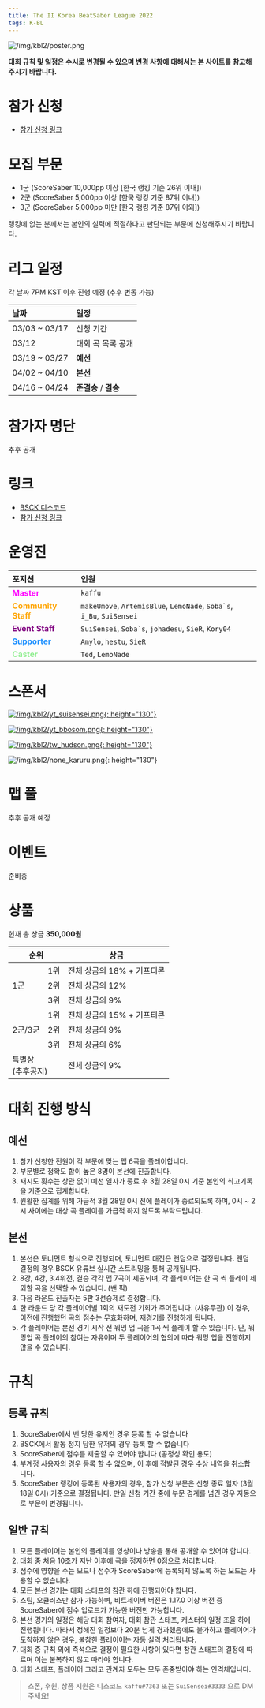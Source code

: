 ```yaml
---
title: The II Korea BeatSaber League 2022
tags: K-BL
---
```


![/img/kbl2/poster.png](/img/kbl2/poster.png)

**대회 규칙 및 일정은 수시로 변경될 수 있으며 변경 사항에 대해서는 본 사이트를 참고해주시기 바랍니다.**

# 참가 신청

- [참가 신청 링크](https://forms.gle/M5z18HNjMggWx9Bm8)

# 모집 부문

- 1군 (ScoreSaber 10,000pp 이상 [한국 랭킹 기준 26위 이내])
- 2군 (ScoreSaber 5,000pp 이상 [한국 랭킹 기준 87위 이내])
- 3군 (ScoreSaber 5,000pp 미만 [한국 랭킹 기준 87위 이외])

랭킹에 없는 분께서는 본인의 실력에 적절하다고 판단되는 부문에 신청해주시기 바랍니다.

# 리그 일정

각 날짜 7PM KST 이후 진행 예정 (추후 변동 가능)

날짜 | 일정
:---|:---
03/03 ~ 03/17 | 신청 기간
03/12 | 대회 곡 목록 공개
03/19 ~ 03/27 | **예선**
04/02 ~ 04/10 | **본선**
04/16 ~ 04/24 | **준결승** / **결승**

# 참가자 명단

추후 공개

# 링크

- [BSCK 디스코드](https://discord.gg/SEFBZrG)
- [참가 신청 링크](https://forms.gle/M5z18HNjMggWx9Bm8)

# 운영진

포지션 | 인원
:---|:---
<span style="color:magenta"><b>Master</b></span> | `kaffu`
<span style="color:Orange"><b>Community Staff</b></span> | `makeUmove`, `ArtemisBlue`, `LemoNade`, ``Soba`s``, `i_Bu`, `SuiSensei`
<span style="color:purple"><b>Event Staff</b></span> | `SuiSensei`, ``Soba`s``, `johadesu`, `SieR`, `Kory04`
<span style="color:	#1E90FF"><b>Supporter</b></span> | `Amylo`, `hestu`, `SieR`
<span style="color:lightgreen"><b>Caster</b></span> | `Ted`, `LemoNade`

# 스폰서

[![/img/kbl2/yt_suisensei.png](/img/kbl2/yt_suisensei.png){: height="130"}](https://www.youtube.com/channel/UC-KEGTtGEJCKwwVyZ1QCcjw)

[![/img/kbl2/yt_bbosom.png](/img/kbl2/yt_bbosom.png){: height="130"}](https://youtube.com/channel/UCd6ENct-AAupVDQ0EYqUgXQ)

[![/img/kbl2/tw_hudson.png](/img/kbl2/tw_hudson.png){: height="130"}](https://www.twitch.tv/tit99hds)

![/img/kbl2/none_karuru.png](/img/kbl2/none_karuru.png){: height="130"}

# 맵 풀

추후 공개 예정

# 이벤트

준비중

# 상품

현재 총 상금 **350,000원**

<table>
<thead>
  <tr>
    <th colspan="2">순위</th>
    <th>상금</th>
  </tr>
</thead>
<tbody>
  <tr>
    <td rowspan="3">1군<br></td>
    <td>1위</td>
    <td>전체 상금의 18% + 기프티콘</td>
  </tr>
  <tr>
    <td>2위</td>
    <td>전체 상금의 12%</td>
  </tr>
  <tr>
    <td>3위</td>
    <td>전체 상금의 9%</td>
  </tr>
  <tr>
    <td rowspan="3">2군/3군</td>
    <td>1위</td>
    <td>전체 상금의 15% + 기프티콘</td>
  </tr>
  <tr>
    <td>2위</td>
    <td>전체 상금의 9%</td>
  </tr>
  <tr>
    <td>3위</td>
    <td>전체 상금의 6%</td>
  </tr>
  <tr>
    <td colspan="2">특별상<br>(추후공지)</td>
    <td>전체 상금의 9%</td>
  </tr>
</tbody>
</table>

# 대회 진행 방식

## 예선

1. 참가 신청한 전원이 각 부문에 맞는 맵 6곡을 플레이합니다.
2. 부문별로 정확도 합이 높은 8명이 본선에 진출합니다.
3. 재시도 횟수는 상관 없이 예선 일자가 종료 후 3월 28일 0시 기준 본인의 최고기록을 기준으로 집계합니다.
4. 원활한 집계를 위해 가급적 3월 28일 0시 전에 플레이가 종료되도록 하며, 0시 ~ 2시 사이에는 대상 곡 플레이를 가급적 하지 않도록 부탁드립니다.

## 본선

1. 본선은 토너먼트 형식으로 진행되며, 토너먼트 대진은 랜덤으로 결정됩니다. 랜덤 결정의 경우 BSCK 유튜브 실시간 스트리밍을 통해 공개됩니다.
2. 8강, 4강, 3.4위전, 결승 각각 맵 7곡이 제공되며, 각 플레이어는 한 곡 씩 플레이 제외할 곡을 선택할 수 있습니다. (밴 픽)
3. 다음 라운드 진출자는 5판 3선승제로 결정합니다.
4. 한 라운드 당 각 플레이어별 1회의 재도전 기회가 주어집니다. (사유무관) 이 경우, 이전에 진행했던 곡의 점수는 무효화하며, 재경기를 진행하게 됩니다.
5. 각 플레이어는 본선 경기 시작 전 워밍 업 곡을 1곡 씩 플레이 할 수 있습니다. 단, 워밍업 곡 플레이의 참여는 자유이며 두 플레이어의 협의에 따라 워밍 업을 진행하지 않을 수 있습니다.

# 규칙

## 등록 규칙

1. ScoreSaber에서 밴 당한 유저인 경우 등록 할 수 없습니다
2. BSCK에서 활동 정지 당한 유저의 경우 등록 할 수 없습니다
3. ScoreSaber에 점수를 제출할 수 있어야 합니다 (공정성 확인 용도)
4. 부계정 사용자의 경우 등록 할 수 없으며, 이 후에 적발된 경우 수상 내역을 취소합니다.
5. ScoreSaber 랭킹에 등록된 사용자의 경우, 참가 신청 부문은 신청 종료 일자 (3월 18일 0시) 기준으로 결정됩니다. 만일 신청 기간 중에 부문 경계를 넘긴 경우 자동으로 부문이 변경됩니다.

## 일반 규칙

1. 모든 플레이어는 본인의 플레이를 영상이나 방송을 통해 공개할 수 있어야 합니다.
2. 대회 중 처음 10초가 지난 이후에 곡을 정지하면 0점으로 처리합니다.
3. 점수에 영향을 주는 모드나 점수가 ScoreSaber에 등록되지 않도록 하는 모드는 사용할 수 없습니다.
4. 모든 본선 경기는 대회 스태프의 참관 하에 진행되어야 합니다.
5. 스팀, 오큘러스만 참가 가능하며, 비트세이버 버전은 1.17.0 이상 버전 중 ScoreSaber에 점수 업로드가 가능한 버전만 가능합니다.
6. 본선 경기의 일정은 해당 대회 참여자, 대회 참관 스태프, 캐스터의 일정 조율 하에 진행됩니다. 따라서 정해진 일정보다 20분 넘게 경과했음에도 불가하고 플레이어가 도착하지 않은 경우, 불참한 플레이어는 자동 실격 처리됩니다.
7. 대회 중 규칙 외에 즉석으로 결정이 필요한 사항이 있다면 참관 스태프의 결정에 따르며 이는 불복하지 않고 따라야 합니다.
8. 대회 스태프, 플레이어 그리고 관계자 모두는 모두 존중받아야 하는 인격체입니다.


> 스폰, 후원, 상품 지원은 디스코드 `kaffu#7363` 또는 `SuiSensei#3333` 으로 DM 주세요!
